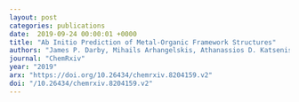 ```yaml
---
layout: post
categories: publications
date:  2019-09-24 00:00:01 +0000
title: "Ab Initio Prediction of Metal-Organic Framework Structures"
authors: "James P. Darby, Mihails Arhangelskis, Athanassios D. Katsenis, Joseph Marrett, Tomislav Friscic, Andrew J. Morris"
journal: "ChemRxiv"
year: "2019"
arx: "https://doi.org/10.26434/chemrxiv.8204159.v2"
doi: "/10.26434/chemrxiv.8204159.v2"
---
```

